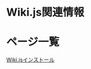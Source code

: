 <!-- TITLE: Wiki.js -->
<!-- SUBTITLE: A quick summary of Wikijs -->

# Wiki.js関連情報

# ページ一覧

[Wiki.jsインストール](/installation)